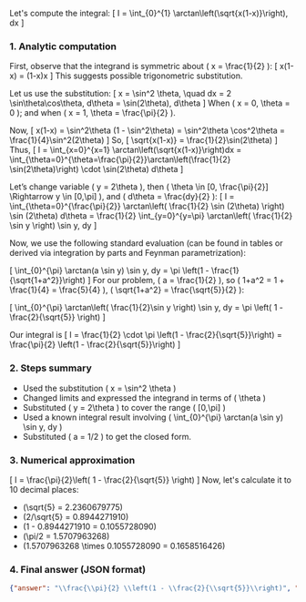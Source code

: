 Let's compute the integral:
\[
I = \int_{0}^{1} \arctan\left(\sqrt{x(1-x)}\right)\, dx
\]

### 1. Analytic computation

First, observe that the integrand is symmetric about \( x = \frac{1}{2} \):
\[
x(1-x) = (1-x)x
\]
This suggests possible trigonometric substitution.

Let us use the substitution:
\[
x = \sin^2 \theta, \quad dx = 2 \sin\theta\cos\theta\, d\theta = \sin(2\theta)\, d\theta
\]
When \( x = 0, \theta = 0 \); and when \( x = 1, \theta = \frac{\pi}{2} \).

Now,
\[
x(1-x) = \sin^2\theta (1 - \sin^2\theta) = \sin^2\theta \cos^2\theta = \frac{1}{4}\sin^2(2\theta)
\]
So,
\[
\sqrt{x(1-x)} = \frac{1}{2}\sin(2\theta)
\]
Thus,
\[
I = \int_{x=0}^{x=1} \arctan\left(\sqrt{x(1-x)}\right)dx
  = \int_{\theta=0}^{\theta=\frac{\pi}{2}}\arctan\left(\frac{1}{2} \sin(2\theta)\right) \cdot \sin(2\theta) d\theta
\]

Let’s change variable \( y = 2\theta \), then \( \theta \in [0, \frac{\pi}{2}] \Rightarrow y \in [0,\pi] \), and \( d\theta = \frac{dy}{2} \):
\[
I = \int_{\theta=0}^{\frac{\pi}{2}} \arctan\left( \frac{1}{2} \sin (2\theta) \right) \sin (2\theta) d\theta
  = \frac{1}{2} \int_{y=0}^{y=\pi} \arctan\left( \frac{1}{2} \sin y \right) \sin y\, dy
\]

Now, we use the following standard evaluation (can be found in tables or derived via integration by parts and Feynman parametrization):

\[
\int_{0}^{\pi} \arctan(a \sin y) \sin y\, dy = \pi \left(1 - \frac{1}{\sqrt{1+a^2}}\right)
\]
For our problem, \( a = \frac{1}{2} \), so \( 1+a^2 = 1 + \frac{1}{4} = \frac{5}{4} \), \( \sqrt{1+a^2} = \frac{\sqrt{5}}{2} \):

\[
\int_{0}^{\pi} \arctan\left( \frac{1}{2}\sin y \right) \sin y\, dy = \pi \left( 1 - \frac{2}{\sqrt{5}} \right)
\]

Our integral is
\[
I = \frac{1}{2} \cdot \pi \left(1 - \frac{2}{\sqrt{5}}\right) = \frac{\pi}{2} \left(1 - \frac{2}{\sqrt{5}}\right)
\]

### 2. Steps summary
- Used the substitution \( x = \sin^2 \theta \)
- Changed limits and expressed the integrand in terms of \( \theta \)
- Substituted \( y = 2\theta \) to cover the range \( [0,\pi] \)
- Used a known integral result involving \( \int_{0}^{\pi} \arctan(a \sin y) \sin y\, dy \)
- Substituted \( a = 1/2 \) to get the closed form.

### 3. Numerical approximation

\[
I = \frac{\pi}{2}\left( 1 - \frac{2}{\sqrt{5}} \right)
\]
Now, let's calculate it to 10 decimal places:

- \(\sqrt{5} = 2.2360679775\)
- \(2/\sqrt{5} = 0.8944271910\)
- \(1 - 0.8944271910 = 0.1055728090\)
- \(\pi/2 = 1.5707963268\)
- \(1.5707963268 \times 0.1055728090 = 0.1658516426\)

### 4. Final answer (JSON format)
```json
{"answer": "\\frac{\\pi}{2} \\left(1 - \\frac{2}{\\sqrt{5}}\\right)", "numerical_answer": "0.1658516426"}
```